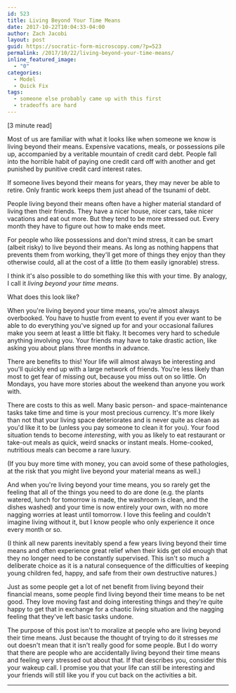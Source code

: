 ```yaml
---
id: 523
title: Living Beyond Your Time Means
date: 2017-10-22T10:04:33-04:00
author: Zach Jacobi
layout: post
guid: https://socratic-form-microscopy.com/?p=523
permalink: /2017/10/22/living-beyond-your-time-means/
inline_featured_image:
  - "0"
categories:
  - Model
  - Quick Fix
tags:
  - someone else probably came up with this first
  - tradeoffs are hard
---
```


[3 minute read]

Most of us are familiar with what it looks like when someone we know is living beyond their means. Expensive vacations, meals, or possessions pile up, accompanied by a veritable mountain of credit card debt. People fall into the horrible habit of paying one credit card off with another and get punished by punitive credit card interest rates.

If someone lives beyond their means for years, they may never be able to retire. Only frantic work keeps them just ahead of the tsunami of debt.

People living beyond their means often have a higher material standard of living then their friends. They have a nicer house, nicer cars, take nicer vacations and eat out more. But they tend to be more stressed out. Every month they have to figure out how to make ends meet.

For people who like possessions and don't mind stress, it can be smart (albeit risky) to live beyond their means. As long as nothing happens that prevents them from working, they'll get more of things they enjoy than they otherwise could, all at the cost of a little (to them easily ignorable) stress.

I think it's also possible to do something like this with your time. By analogy, I call it <em>living beyond your time means</em>.

What does this look like?

When you're living beyond your time means, you're almost always overbooked. You have to hustle from event to event if you ever want to be able to do everything you've signed up for and your occasional failures make you seem at least a little bit flaky. It becomes very hard to schedule anything involving you. Your friends may have to take drastic action, like asking you about plans three months in advance.

There are benefits to this! Your life will almost always be interesting and you'll quickly end up with a large network of friends. You're less likely than most to get fear of missing out, because you miss out on so little. On Mondays, you have more stories about the weekend than anyone you work with.

There are costs to this as well. Many basic person- and space-maintenance tasks take time and time is your most precious currency. It's more likely than not that your living space deteriorates and is never quite as clean as you'd like it to be (unless you pay someone to clean it for you). Your food situation tends to become <em>interesting</em>, with you as likely to eat restaurant or take-out meals as quick, weird snacks or instant meals. Home-cooked, nutritious meals can become a rare luxury.

(If you buy more time with money, you can avoid some of these pathologies, at the risk that you might live beyond your material means as well.)

And when you're living beyond your time means, you so rarely get the feeling that all of the things you need to do are done (e.g. the plants watered, lunch for tomorrow is made, the washroom is clean, and the dishes washed) and your time is now entirely your own, with no more nagging worries at least until tomorrow. I love this feeling and couldn't imagine living without it, but I know people who only experience it once every month or so.

(I think all new parents inevitably spend a few years living beyond their time means and often experience great relief when their kids get old enough that they no longer need to be constantly supervised. This isn't so much a deliberate choice as it is a natural consequence of the difficulties of keeping young children fed, happy, and safe from their own destructive natures.)

Just as some people get a lot of net benefit from living beyond their financial means, some people find living beyond their time means to be net good. They love moving fast and doing interesting things and they're quite happy to get that in exchange for a chaotic living situation and the nagging feeling that they've left basic tasks undone.

The purpose of this post isn't to moralize at people who are living beyond their time means. Just because the thought of trying to do it stresses <em>me</em> out doesn't mean that it isn't really good for some people. But I do worry that there are people who are accidentally living beyond their time means and feeling very stressed out about that. If that describes you, consider this your wakeup call. I promise you that your life can still be interesting and your friends will still like you if you cut back on the activities a bit.

<hr class="post-end" />
